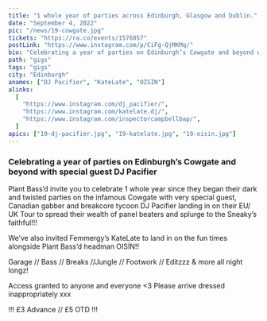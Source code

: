 ```yaml
---
title: "1 whole year of parties across Edinburgh, Glasgow and Dublin."
date: "September 4, 2022"
pic: "/news/19-cowgate.jpg"
tickets: "https://ra.co/events/1576857"
postLink: "https://www.instagram.com/p/CiFg-QjMKMq/"
bio: "Celebrating a year of parties on Edinburgh’s Cowgate and beyond with special guest DJ Pacifier..."
path: "gigs"
tags: "gigs"
city: "Edinburgh"
anames: ["DJ Pacifier", "KateLate", "OISÍN"]
alinks:
  [
    "https://www.instagram.com/dj_pacifier/",
    "https://www.instagram.com/katelate.dj/",
    "https://www.instagram.com/inspectorcampbellbap/",
  ]
apics: ["19-dj-pacifier.jpg", "19-katelate.jpg", "19-oisin.jpg"]
---
```


### Celebrating a year of parties on Edinburgh’s Cowgate and beyond with special guest DJ Pacifier

Plant Bass’d invite you to celebrate 1 whole year since they began their dark and twisted parties on the infamous Cowgate with very special guest, Canadian gabber and breakcore tycoon DJ Pacifier landing in on their EU/ UK Tour to spread their wealth of panel beaters and splurge to the Sneaky’s faithful!!!

We’ve also invited Femmergy’s KateLate to land in on the fun times alongside Plant Bass’d headman OISÍN!!

Garage // Bass // Breaks //Jungle // Footwork // Editzzz & more all night longz!

Access granted to anyone and everyone <3 Please arrive dressed inappropriately xxx

!!! £3 Advance // £5 OTD !!!

